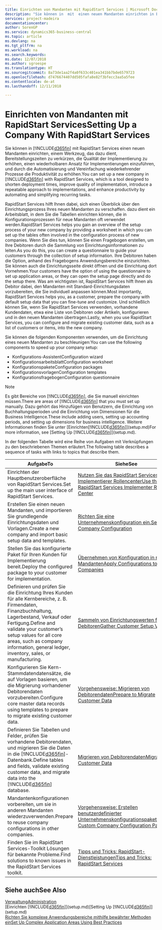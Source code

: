 ```yaml
---
title: Einrichten von Mandanten mit RapidStart Services | Microsoft Docs
description: "Sie können in  mit  einen neuen Mandanten einrichten in Business Central mit RapidStart Services, einem Werkzeug, das dazu dient, Bereitstellungszeiten zu verkürzen, die Qualität der Implementierung zu erhöhen, einen wiederholbaren Ansatz für Implementierungen einzuführen, und durch die Automatisierung und Vereinfachung wiederkehrender Prozesse die Produktivität zu erhöhen."
services: project-madeira
documentationcenter: 
author: SorenGP
ms.service: dynamics365-business-central
ms.topic: article
ms.devlang: na
ms.tgt_pltfrm: na
ms.workload: na
ms.search.keywords: 
ms.date: 12/07/2018
ms.author: sgroespe
ms.translationtype: HT
ms.sourcegitcommit: 8a73de1aa2f4a0f633c401ea341bb7bde6579723
ms.openlocfilehash: d7476674407dd505fafa8e82f3bfecc3aa5a5fee
ms.contentlocale: de-at
ms.lasthandoff: 12/11/2018

---
```

# <a name="setting-up-a-company-with-rapidstart-services"></a><span data-ttu-id="2249f-103">Einrichten von Mandanten mit RapidStart Services</span><span class="sxs-lookup"><span data-stu-id="2249f-103">Setting Up a Company With RapidStart Services</span></span>
<span data-ttu-id="2249f-104">Sie können in [!INCLUDE[d365fin](includes/d365fin_md.md)] mit RapidStart Services einen neuen Mandanten einrichten, einem Werkzeug, das dazu dient, Bereitstellungszeiten zu verkürzen, die Qualität der Implementierung zu erhöhen, einen wiederholbaren Ansatz für Implementierungen einzuführen, und durch die Automatisierung und Vereinfachung wiederkehrender Prozesse die Produktivität zu erhöhen.</span><span class="sxs-lookup"><span data-stu-id="2249f-104">You can set up a new company in [!INCLUDE[d365fin](includes/d365fin_md.md)] with RapidStart Services, which is a tool designed to shorten deployment times, improve quality of implementation, introduce a repeatable approach to implementations, and enhance productivity by automating and simplifying recurring tasks.</span></span>  

<span data-ttu-id="2249f-105">RapidStart Services hilft Ihnen dabei, sich einen Überblick über den Einrichtungsprozess Ihres neuen Mandanten zu verschaffen. dazu dient ein Arbeitsblatt, in dem Sie die Tabellen einrichten können, die in Konfigurationsprozessen für neue Mandanten oft verwendet werden.</span><span class="sxs-lookup"><span data-stu-id="2249f-105">RapidStart Services helps you gain an overview of the setup process of your new company by providing a worksheet in which you can set up the tables often involved in the configuration process of new companies.</span></span> <span data-ttu-id="2249f-106">Wenn Sie dies tun, können Sie einen Fragebogen erstellen, um Ihre Debitoren durch die Sammlung von Einrichtungsinformationen zu leiten.</span><span class="sxs-lookup"><span data-stu-id="2249f-106">As you do this, you can create a questionnaire to guide your customers through the collection of setup information.</span></span> <span data-ttu-id="2249f-107">Ihre Debitoren haben die Option, anhand des Fragebogens Anwendungsbereiche einzurichten. Sie können auch die Einrichtungsseite direkt öffnen und die Einrichtung dort Vornehmen.</span><span class="sxs-lookup"><span data-stu-id="2249f-107">Your customers have the option of using the questionnaire to set up application areas, or they can open the setup page directly and do the setup there.</span></span> <span data-ttu-id="2249f-108">Was am wichtigsten ist, RapidStart Services hilft Ihnen als Debitor dabei, den Mandanten mit Standard-Einrichtungsdaten vorzubereiten, die Sie individuell anpassen können.</span><span class="sxs-lookup"><span data-stu-id="2249f-108">Most importantly, RapidStart Services helps you, as a customer, prepare the company with default setup data that you can fine-tune and customize.</span></span> <span data-ttu-id="2249f-109">Und schließlich können Sie, wenn Sie RapidStart Services verwenden, vorhandene Kundendaten, etwa eine Liste von Debitoren oder Artikeln, konfigurieren und in den neuen Mandanten übertragen.</span><span class="sxs-lookup"><span data-stu-id="2249f-109">Lastly, when you use RapidStart Services, you can configure and migrate existing customer data, such as a list of customers or items, into the new company.</span></span>

<span data-ttu-id="2249f-110">Sie können die folgenden Komponenten verwenden, um die Einrichtung eines neuen Mandanten zu beschleunigen:</span><span class="sxs-lookup"><span data-stu-id="2249f-110">You can use the following components to speed up your company setup:</span></span>  

-   <span data-ttu-id="2249f-111">Konfigurations-Assistent</span><span class="sxs-lookup"><span data-stu-id="2249f-111">Configuration wizard</span></span>  
-   <span data-ttu-id="2249f-112">Konfigurationsarbeitsblatt</span><span class="sxs-lookup"><span data-stu-id="2249f-112">Configuration worksheet</span></span>  
-   <span data-ttu-id="2249f-113">Konfigurationspakete</span><span class="sxs-lookup"><span data-stu-id="2249f-113">Configuration packages</span></span>  
-   <span data-ttu-id="2249f-114">Konfigurationsvorlagen</span><span class="sxs-lookup"><span data-stu-id="2249f-114">Configuration templates</span></span>  
-   <span data-ttu-id="2249f-115">Konfigurationsfragebogen</span><span class="sxs-lookup"><span data-stu-id="2249f-115">Configuration questionnaire</span></span>  

> [!Note]  
>  <span data-ttu-id="2249f-116">Es gibt Bereiche von [!INCLUDE[d365fin](includes/d365fin_md.md)], die Sie manuell einrichten müssen.</span><span class="sxs-lookup"><span data-stu-id="2249f-116">There are areas of [!INCLUDE[d365fin](includes/d365fin_md.md)] that you must set up manually.</span></span> <span data-ttu-id="2249f-117">Dazu gehört das Hinzufügen von Benutzern, die Einrichtung von Buchhaltungsperioden und die Einrichtung von Dimensionen für die Business Intelligence.</span><span class="sxs-lookup"><span data-stu-id="2249f-117">These include adding users, setting up accounting periods, and setting up dimensions for business intelligence.</span></span> <span data-ttu-id="2249f-118">Weitere Informationen finden Sie unter [Einrichten[!INCLUDE[d365fin](includes/d365fin_md.md)]](setup.md)</span><span class="sxs-lookup"><span data-stu-id="2249f-118">For more information, see [Setting Up [!INCLUDE[d365fin](includes/d365fin_md.md)]](setup.md).</span></span>

 <span data-ttu-id="2249f-119">In der folgenden Tabelle wird eine Reihe von Aufgaben mit Verknüpfungen zu den beschriebenen Themen erläutert.</span><span class="sxs-lookup"><span data-stu-id="2249f-119">The following table describes a sequence of tasks with links to topics that describe them.</span></span>

|<span data-ttu-id="2249f-120">**Aufgabe**</span><span class="sxs-lookup"><span data-stu-id="2249f-120">**To**</span></span>|<span data-ttu-id="2249f-121">**Siehe**</span><span class="sxs-lookup"><span data-stu-id="2249f-121">**See**</span></span>|  
|------------|-------------|  
|<span data-ttu-id="2249f-122">Einrichten der Hauptbenutzeroberfläche von RapidStart Services.</span><span class="sxs-lookup"><span data-stu-id="2249f-122">Set up the main user interface of RapidStart Services.</span></span>|[<span data-ttu-id="2249f-123">Nutzen Sie das RapidStart Services-Implementierer Rollencenter</span><span class="sxs-lookup"><span data-stu-id="2249f-123">Use the RapidStart Services Implementer Role Center</span></span>](admin-how-to-use-the-rapidstart-services-role-center-to-track-progress.md)|  
|<span data-ttu-id="2249f-124">Erstellen Sie einen neuen Mandanten, und importieren Sie grundlegende Einrichtungsdaten und Vorlagen.</span><span class="sxs-lookup"><span data-stu-id="2249f-124">Create a new company and import basic setup data and templates.</span></span>|[<span data-ttu-id="2249f-125">Richten Sie eine Unternehmenskonfiguration ein.</span><span class="sxs-lookup"><span data-stu-id="2249f-125">Set Up Company Configuration</span></span>](admin-set-up-company-configuration.md)|  
|<span data-ttu-id="2249f-126">Stellen Sie das konfigurierte Paket für Ihren Kunden für Implementierung bereit.</span><span class="sxs-lookup"><span data-stu-id="2249f-126">Deploy the configured package to your customer for implementation.</span></span>|[<span data-ttu-id="2249f-127">Übernehmen von Konfiguration in neue Mandanten</span><span class="sxs-lookup"><span data-stu-id="2249f-127">Apply Configurations to New Companies</span></span>](admin-apply-configuration-to-new-companies.md)|
|<span data-ttu-id="2249f-128">Definieren und prüfen Sie die Einrichtung Ihres Kunden für alle Kernbereiche, z. B. Firmendaten, Finanzbuchhaltung, Lagerbestand, Verkauf oder Fertigung.</span><span class="sxs-lookup"><span data-stu-id="2249f-128">Define and validate your customer’s setup values for all core areas, such as company information, general ledger, inventory, sales, or manufacturing.</span></span>|[<span data-ttu-id="2249f-129">Sammeln von Einrichtungswerten für Debitoren</span><span class="sxs-lookup"><span data-stu-id="2249f-129">Gather Customer Setup Values</span></span>](admin-gather-customer-setup-values.md)|  
|<span data-ttu-id="2249f-130">Konfigurieren Sie Kern-Stammdatendatensätze, die auf Vorlagen basieren, um die Migrierung vorhandener Debitorendaten vorzubereiten.</span><span class="sxs-lookup"><span data-stu-id="2249f-130">Configure core master data records using templates to prepare to migrate existing customer data.</span></span>|[<span data-ttu-id="2249f-131">Vorgehensweise: Migrieren von Debitorendaten</span><span class="sxs-lookup"><span data-stu-id="2249f-131">Prepare to Migrate Customer Data</span></span>](admin-use-templates-to-prepare-customer-data-for-migration.md)|  
|<span data-ttu-id="2249f-132">Definieren Sie Tabellen und Felder, prüfen Sie vorhandene Debitorendaten, und migrieren Sie die Daten in die [!INCLUDE[d365fin](includes/d365fin_md.md)]-Datenbank.</span><span class="sxs-lookup"><span data-stu-id="2249f-132">Define tables and fields, validate existing customer data, and migrate data into the [!INCLUDE[d365fin](includes/d365fin_md.md)] database.</span></span>|[<span data-ttu-id="2249f-133">Migrieren von Debitorendaten</span><span class="sxs-lookup"><span data-stu-id="2249f-133">Migrate Customer Data</span></span>](admin-migrate-customer-data.md)|
|<span data-ttu-id="2249f-134">Mandantenkonfigurationen vorbereiten, um sie in anderen Mandanten wiederzuverwenden.</span><span class="sxs-lookup"><span data-stu-id="2249f-134">Prepare to reuse company configurations in other companies.</span></span>|[<span data-ttu-id="2249f-135">Vorgehensweise: Erstellen benutzerdefinierter Unternehmenskonfigurationspakete</span><span class="sxs-lookup"><span data-stu-id="2249f-135">Create Custom Company Configuration Packages</span></span>](admin-how-to-create-custom-company-configuration-packages.md)|
|<span data-ttu-id="2249f-136">Finden Sie im RapidStart Services-Toolkit Lösungen für bekannte Probleme.</span><span class="sxs-lookup"><span data-stu-id="2249f-136">Find solutions to known issues in the RapidStart Services toolkit.</span></span>|[<span data-ttu-id="2249f-137">Tipps und Tricks: RapidStart-Dienstleistungen</span><span class="sxs-lookup"><span data-stu-id="2249f-137">Tips and Tricks: RapidStart Services</span></span>](admin-tips-and-tricks-rapidstart-services.md)|  

## <a name="see-also"></a><span data-ttu-id="2249f-138">Siehe auch</span><span class="sxs-lookup"><span data-stu-id="2249f-138">See Also</span></span>  
[<span data-ttu-id="2249f-139">Verwaltung</span><span class="sxs-lookup"><span data-stu-id="2249f-139">Administration</span></span>](admin-setup-and-administration.md)  
<span data-ttu-id="2249f-140">[Einrichten [!INCLUDE[d365fin](includes/d365fin_md.md)]](setup.md)</span><span class="sxs-lookup"><span data-stu-id="2249f-140">[Setting Up [!INCLUDE[d365fin](includes/d365fin_md.md)]](setup.md)</span></span>  
[<span data-ttu-id="2249f-141">Richten Sie komplexe Anwendungsbereiche mithilfe bewährter Methoden ein</span><span class="sxs-lookup"><span data-stu-id="2249f-141">Set Up Complex Application Areas Using Best Practices</span></span>](set-up-complex-application-areas-using-best-practices.md)   

